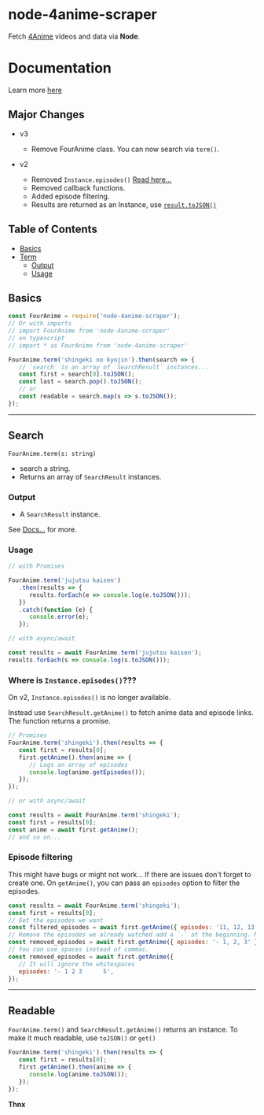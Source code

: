 # node-4anime-scraper

Fetch [4Anime](4anime.to) videos and data via **Node**.

# Documentation

Learn more [here](https://sb-gravity100.github.io/node-4anime-scraper/)

## Major Changes

-  v3

   -  Remove FourAnime class. You can now search via `term()`.

-  v2
   -  Removed `Instance.episodes()` [Read here...](#where-is-instanceepisodes)
   -  Removed callback functions.
   -  Added episode filtering.
   -  Results are returned as an Instance, use [`result.toJSON()`](#readable)

## Table of Contents

-  [Basics](#basics)
-  [Term](#search)
   -  [Output](#output)
   -  [Usage](#usage)

## Basics

```javascript
const FourAnime = require('node-4anime-scraper');
// Or with imports
// import FourAnime from 'node-4anime-scraper'
// on typescript
// import * as FourAnime from 'node-4anime-scraper'

FourAnime.term('shingeki no kyojin').then(search => {
   // `search` is an array of `SearchResult` instances...
   const first = search[0].toJSON();
   const last = search.pop().toJSON();
   // or
   const readable = search.map(s => s.toJSON());
});
```

---

## Search

`FourAnime.term(s: string)`

-  search a string.
-  Returns an array of `SearchResult` instances.

### Output

-  A `SearchResult` instance.

See [Docs...](https://sb-gravity100.github.io/node-4anime-scraper/) for more.

### Usage

```javascript
// with Promises

FourAnime.term('jujutsu kaisen')
   .then(results => {
      results.forEach(e => console.log(e.toJSON()));
   })
   .catch(function (e) {
      console.error(e);
   });

// with async/await

const results = await FourAnime.term('jujutsu kaisen');
results.forEach(s => console.log(s.toJSON()));
```

### Where is `Instance.episodes()`???

On v2, `Instance.episodes()` is no longer available.

Instead use `SearchResult.getAnime()` to fetch anime data and episode links. The function returns a promise.

```javascript
// Promises
FourAnime.term('shingeki').then(results => {
   const first = results[0];
   first.getAnime().then(anime => {
      // Logs an array of episodes
      console.log(anime.getEpisodes());
   });
});

// or with async/await

const results = await FourAnime.term('shingeki');
const first = results[0];
const anime = await first.getAnime();
// and so on...
```

### Episode filtering

This might have bugs or might not work... If there are issues don't forget to create one.
On `getAnime()`, you can pass an `episodes` option to filter the episodes.

```javascript
const results = await FourAnime.term('shingeki');
const first = results[0];
// Get the episodes we want
const filtered_episodes = await first.getAnime({ episodes: '11, 12, 13' });
// Remove the episodes we already watched add a `-` at the beginning. MAKE SURE TO ADD SPACE AFTER THE HYPHEN
const removed_episodes = await first.getAnime({ episodes: '- 1, 2, 3' });
// You can use spaces instead of commas.
const removed_episodes = await first.getAnime({
   // It will ignore the whitespaces
   episodes: '- 1 2 3      5',
});
```

---

## Readable

`FourAnime.term()` and `SearchResult.getAnime()` returns an instance.
To make it much readable, use `toJSON()` or `get()`

```javascript
FourAnime.term('shingeki').then(results => {
   const first = results[0];
   first.getAnime().then(anime => {
      console.log(anime.toJSON());
   });
});
```

**Thnx**
